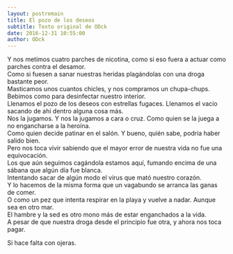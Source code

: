 ```yaml
---
layout: postremain
title: El pozo de los deseos
subtitle: Texto original de ODck
date: 2016-12-31 10:55:00
author: ODck
---
```


Y nos metimos cuatro parches de nicotina, como si eso fuera a actuar como parches contra el desamor.  
Como si fuesen a sanar nuestras heridas plagándolas con una droga bastante peor.  
Masticamos unos cuantos chicles, y nos compramos un chupa-chups. Bebimos como para desinfectar nuestro interior.  
Llenamos el pozo de los deseos con estrellas fugaces. Llenamos el vacío sacando de ahí dentro alguna cosa más.  
Nos la jugamos. Y nos la jugamos a cara o cruz. Como quien se la juega a no engancharse a la heroína.  
Como quien decide patinar en el salón. Y bueno, quién sabe, podría haber salido bien.  
Pero nos toca vivir sabiendo que el mayor error de nuestra vida no fue una equivocación.  
Los que aún seguimos cagándola estamos aquí, fumando encima de una sábana que algún día fue blanca.  
Intentando sacar de algún modo el virus que mató nuestro corazón.  
Y lo hacemos de la misma forma que un vagabundo se arranca las ganas de comer.  
O como un pez que intenta respirar en la playa y vuelve a nadar. Aunque sea en otro mar.  
El hambre y la sed es otro mono más de estar enganchados a la vida.  
A pesar de que nuestra droga desde el principio fue otra, y ahora nos toca pagar.

Si hace falta con ojeras.